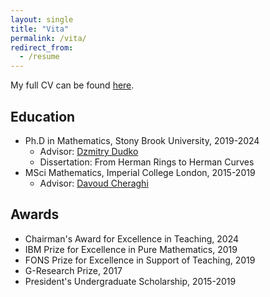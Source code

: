 ```yaml
---
layout: single
title: "Vita"
permalink: /vita/
redirect_from:
  - /resume
---
```


My full CV can be found [here](/files/WRL-CV.pdf).

## Education
* Ph.D in Mathematics, Stony Brook University, 2019-2024
  * Advisor: [Dzmitry Dudko](http://www.math.stonybrook.edu/~ddudko/)
  * Dissertation: From Herman Rings to Herman Curves
* MSci Mathematics, Imperial College London, 2015-2019
  * Advisor: [Davoud Cheraghi](https://www.ma.imperial.ac.uk/~dcheragh/)

## Awards
  * Chairman's Award for Excellence in Teaching, 2024
  * IBM Prize for Excellence in Pure Mathematics, 2019
  * FONS Prize for Excellence in Support of Teaching, 2019
  * G-Research Prize, 2017
  * President's Undergraduate Scholarship, 2015-2019
